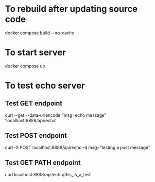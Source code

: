 # To rebuild after updating source code
docker compose build --no-cache

# To start server
docker compose up

# To test echo server
## Test GET endpoint
curl --get --data-urlencode "msg=echo message" 'localhost:8888/api/echo'

## Test POST endpoint
curl -X POST localhost:8888/api/echo -d msg="testing a post message" 

## Test GET PATH endpoint
curl localhost:8888/api/echo/this_is_a_test